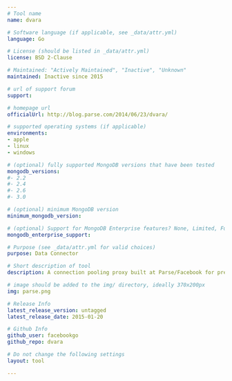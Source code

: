 ```yaml
---
# Tool name
name: dvara

# Software language (if applicable, see _data/attr.yml)
language: Go

# License (should be listed in _data/attr.yml)
license: BSD 2-Clause

# Maintained: "Actively Maintained", "Inactive", "Unknown"
maintained: Inactive since 2015

# url of support forum
support:

# homepage url
officialUrl: http://blog.parse.com/2014/06/23/dvara/

# supported operating systems (if applicable) 
environments:
- apple
- linux
- windows

# (optional) fully supported MongoDB versions that have been tested
mongodb_versions:
#- 2.2
#- 2.4
#- 2.6
#- 3.0

# (optional) minimum MongoDB version
minimum_mongodb_version:

# (optional) Support for MongoDB Enterprise features? None, Limited, Full
mongodb_enterprise_support: 

# Purpose (see _data/attr.yml for valid choices)
purpose: Data Connector

# Short description of tool
description: A connection pooling proxy built at Parse/Facebook for pre-2.6 MongoDB.

# image should be added to the img/ directory, ideally 370x200px
img: parse.png

# Release Info
latest_release_version: untagged
latest_release_date: 2015-01-20

# Github Info
github_user: facebookgo
github_repo: dvara

# Do not change the following settings
layout: tool

---
```

